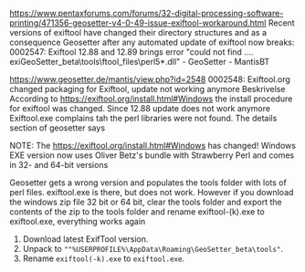 


https://www.pentaxforums.com/forums/32-digital-processing-software-printing/471356-geosetter-v4-0-49-issue-exiftool-workaround.html
  Recent versions of exiftool have changed their directory structures and as a consequence Geosetter after any automated update of exiftool now breaks:
  0002547: Exiftool 12.88 and 12.89 brings error "could not find .... exiGeoSetter_beta\tools\ftool_files\perl5*.dll" - GeoSetter - MantisBT

https://www.geosetter.de/mantis/view.php?id=2548
  0002548: Exiftool.org changed packaging for Exiftool, update not working anymore
  Beskrivelse	According to https://exiftool.org/install.html#Windows the install procedure for exiftool was changed.
  Since 12.88 update does not work anymore
  Exiftool.exe complains tah the perl libraries were not found.
  The details section of geosetter says

  NOTE: The https://exiftool.org/install.html#Windows has changed!
  Windows EXE version now uses Oliver Betz's bundle with Strawberry Perl and comes in 32- and 64-bit versions

  Geosetter gets a wrong version and populates the tools folder with lots of perl files. exiftool.exe is there, but does not work.
  However if you download the windows zip file 32 bit or 64 bit, clear the tools folder and export the contents of the zip to the tools folder and rename exiftool-(k).exe to exiftool.exe, everything works again

1. Download latest ExifTool version.
2. Unpack to `""%USERPROFILE%\AppData\Roaming\GeoSetter_beta\tools"`.
3. Rename `exiftool(-k).exe` to `exiftool.exe`.

